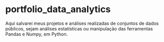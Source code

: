 # portfolio_data_analytics
Aqui salvarei meus projetos e análises realizadas de conjuntos de dados públicos, sejam análises estatísticas ou manipulação das ferramentas Pandas e Numpy, em Python.
